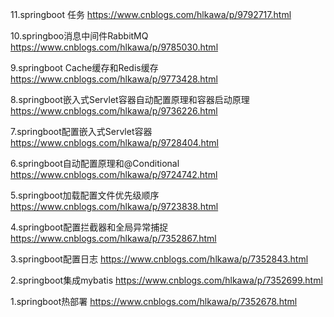 11.springboot 任务  https://www.cnblogs.com/hlkawa/p/9792717.html

10.springboo消息中间件RabbitMQ  https://www.cnblogs.com/hlkawa/p/9785030.html

9.springboot Cache缓存和Redis缓存  https://www.cnblogs.com/hlkawa/p/9773428.html

8.springboot嵌入式Servlet容器自动配置原理和容器启动原理  https://www.cnblogs.com/hlkawa/p/9736226.html

7.springboot配置嵌入式Servlet容器  https://www.cnblogs.com/hlkawa/p/9728404.html

6.springboot自动配置原理和@Conditional https://www.cnblogs.com/hlkawa/p/9724742.html

5.springboot加载配置文件优先级顺序 https://www.cnblogs.com/hlkawa/p/9723838.html

4.springboot配置拦截器和全局异常捕捉 https://www.cnblogs.com/hlkawa/p/7352867.html

3.springboot配置日志  https://www.cnblogs.com/hlkawa/p/7352843.html

2.springboot集成mybatis https://www.cnblogs.com/hlkawa/p/7352699.html

1.springboot热部署 https://www.cnblogs.com/hlkawa/p/7352678.html
